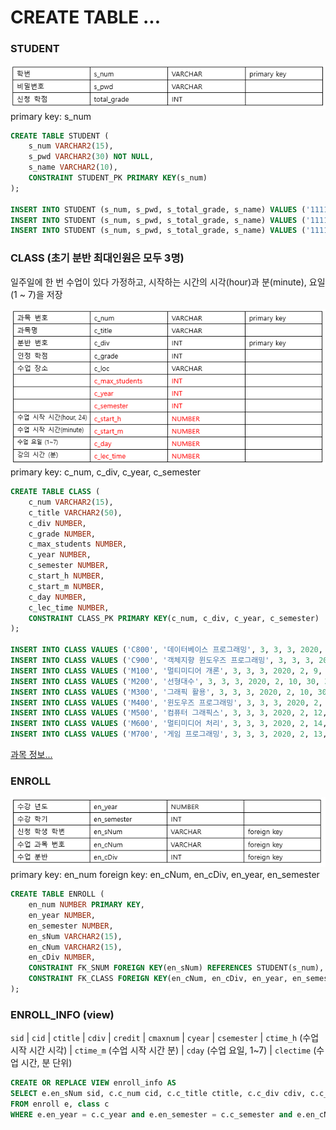 # CREATE TABLE ...

### STUDENT

![images/Untitled.png](images/Untitled.png)
primary key: s_num
```sql
CREATE TABLE STUDENT (
	s_num VARCHAR2(15),
	s_pwd VARCHAR2(30) NOT NULL,
	s_name VARCHAR2(10),
	CONSTRAINT STUDENT_PK PRIMARY KEY(s_num)
);

INSERT INTO STUDENT (s_num, s_pwd, s_total_grade, s_name) VALUES ('1111111', '1234', '고은서');
INSERT INTO STUDENT (s_num, s_pwd, s_total_grade, s_name) VALUES ('1111112', '2345', '이수현');
INSERT INTO STUDENT (s_num, s_pwd, s_total_grade, s_name) VALUES ('1111113', '3456', '조혜민');
```

### CLASS (초기 분반 최대인원은 모두 3명)

일주일에 한 번 수업이 있다 가정하고, 시작하는 시간의 시각(hour)과 분(minute), 요일(1 ~ 7)을 저장

![images/Untitled%201.png](images/Untitled%201.png)
primary key: c_num, c_div, c_year, c_semester
```sql
CREATE TABLE CLASS (
	c_num VARCHAR2(15),
	c_title VARCHAR2(50),
	c_div NUMBER,
	c_grade NUMBER,
	c_max_students NUMBER,
	c_year NUMBER,
	c_semester NUMBER,
	c_start_h NUMBER,
	c_start_m NUMBER,
	c_day NUMBER,
	c_lec_time NUMBER,
	CONSTRAINT CLASS_PK PRIMARY KEY(c_num, c_div, c_year, c_semester)
);

INSERT INTO CLASS VALUES ('C800', '데이터베이스 프로그래밍', 3, 3, 3, 2020, 2, 13, 30, 1, 75);
INSERT INTO CLASS VALUES ('C900', '객체지향 윈도우즈 프로그래밍', 3, 3, 3, 2020, 2, 10, 30, 3, 75);
INSERT INTO CLASS VALUES ('M100', '멀티미디어 개론', 3, 3, 3, 2020, 2, 9, 0, 2, 75);	
INSERT INTO CLASS VALUES ('M200', '선형대수', 3, 3, 3, 2020, 2, 10, 30, 3, 75);
INSERT INTO CLASS VALUES ('M300', '그래픽 활용', 3, 3, 3, 2020, 2, 10, 30, 2, 75);
INSERT INTO CLASS VALUES ('M400', '윈도우즈 프로그래밍', 3, 3, 3, 2020, 2, 12, 0, 4, 75);
INSERT INTO CLASS VALUES ('M500', '컴퓨터 그래픽스', 3, 3, 3, 2020, 2, 12, 0, 4, 75);
INSERT INTO CLASS VALUES ('M600', '멀티미디어 처리', 3, 3, 3, 2020, 2, 14, 0, 1, 120);
INSERT INTO CLASS VALUES ('M700', '게임 프로그래밍', 3, 3, 3, 2020, 2, 13, 30, 1, 75);
```

[과목 정보...](https://www.notion.so/4eb4c32c1983404c9bcfba8eb187641c)

### ENROLL

![images/Untitled%202.png](images/Untitled%202.png)
primary key: en_num
foreign key: en_cNum, en_cDiv, en_year, en_semester
```sql
CREATE TABLE ENROLL (
	en_num NUMBER PRIMARY KEY,
	en_year NUMBER,
	en_semester NUMBER,
	en_sNum VARCHAR2(15),
	en_cNum VARCHAR2(15),
	en_cDiv NUMBER,
	CONSTRAINT FK_SNUM FOREIGN KEY(en_sNum) REFERENCES STUDENT(s_num),
	CONSTRAINT FK_CLASS FOREIGN KEY(en_cNum, en_cDiv, en_year, en_semester) REFERENCES CLASS(c_num, c_div, c_year, c_semester)
);
```

### ENROLL_INFO (view)

`sid` | `cid` | `ctitle` | `cdiv` | `credit` | `cmaxnum` | `cyear` | `csemester` | `ctime_h` (수업 시작 시간 시각) | `ctime_m` (수업 시작 시간 분) | `cday` (수업 요일, 1~7) | `clectime` (수업 시간, 분 단위)

```sql
CREATE OR REPLACE VIEW enroll_info AS
SELECT e.en_sNum sid, c.c_num cid, c.c_title ctitle, c.c_div cdiv, c.c_grade credit, c.c_max_students cmaxnum, c.c_year cyear, c.c_semester csemester, c.c_start_h ctime_h, c.c_start_m ctime_m, c.c_day cday, c.c_lec_time clectime
FROM enroll e, class c
WHERE e.en_year = c.c_year and e.en_semester = c.c_semester and e.en_cNum = c.c_num and e.en_cDiv = c.c_div;
```
